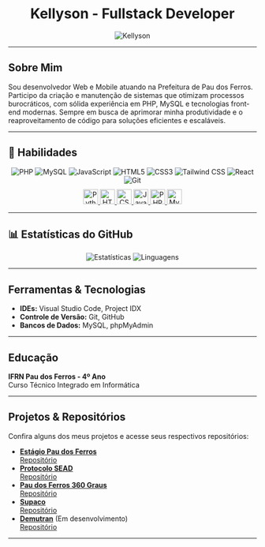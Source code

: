 

<div align="center">
  <h1>Kellyson - Fullstack Developer</h1>
  <img src="https://img.shields.io/badge/Profissional-Kellyson-blue?style=flat-square" alt="Kellyson" />
</div>

---

## Sobre Mim

Sou desenvolvedor Web e Mobile atuando na Prefeitura de Pau dos Ferros. Participo da criação e manutenção de sistemas que otimizam processos burocráticos, com sólida experiência em PHP, MySQL e tecnologias front-end modernas. Sempre em busca de aprimorar minha produtividade e o reaproveitamento de código para soluções eficientes e escaláveis.

---

## 🚀 Habilidades

<div align="center">
  <!-- Principais tecnologias -->
  <img src="https://img.shields.io/badge/PHP-777BB4?style=for-the-badge&logo=php&logoColor=white" alt="PHP" />
  <img src="https://img.shields.io/badge/MySQL-4479A1?style=for-the-badge&logo=mysql&logoColor=white" alt="MySQL" />
  <img src="https://img.shields.io/badge/JavaScript-F7DF1E?style=for-the-badge&logo=javascript&logoColor=black" alt="JavaScript" />
  <img src="https://img.shields.io/badge/HTML5-E34F26?style=for-the-badge&logo=html5&logoColor=white" alt="HTML5" />
  <img src="https://img.shields.io/badge/CSS3-1572B6?style=for-the-badge&logo=css3&logoColor=white" alt="CSS3" />
  <img src="https://img.shields.io/badge/Tailwind%20CSS-06B6D4?style=for-the-badge&logo=tailwindcss&logoColor=white" alt="Tailwind CSS" />
  <img src="https://img.shields.io/badge/React-20232A?style=for-the-badge&logo=react&logoColor=61DAFB" alt="React" />
  <img src="https://img.shields.io/badge/Git-F05032?style=for-the-badge&logo=git&logoColor=white" alt="Git" />
</div>

<div align="center" style="margin-top: 10px;">
  <!-- Tecnologias extras -->
  <a href="https://www.python.org/" target="_blank" rel="noreferrer noopener">
    <img src="https://cdn.jsdelivr.net/gh/devicons/devicon/icons/python/python-original.svg" alt="Python" width="30" height="30" />
  </a>
  <a href="https://www.w3.org/html/" target="_blank" rel="noreferrer noopener">
    <img src="https://cdn.jsdelivr.net/gh/devicons/devicon/icons/html5/html5-original.svg" alt="HTML5" width="30" height="30" />
  </a>
  <a href="https://www.w3schools.com/css/" target="_blank" rel="noreferrer noopener">
    <img src="https://cdn.jsdelivr.net/gh/devicons/devicon/icons/css3/css3-original.svg" alt="CSS3" width="30" height="30" />
  </a>
  <a href="https://www.javascript.com/" target="_blank" rel="noreferrer noopener">
    <img src="https://cdn.jsdelivr.net/gh/devicons/devicon/icons/javascript/javascript-original.svg" alt="JavaScript" width="30" height="30" />
  </a>
  <a href="https://www.php.net/" target="_blank" rel="noreferrer noopener">
    <img src="https://cdn.jsdelivr.net/gh/devicons/devicon/icons/php/php-original.svg" alt="PHP" width="30" height="30" />
  </a>
  <a href="https://www.mysql.com/" target="_blank" rel="noreferrer noopener">
    <img src="https://cdn.jsdelivr.net/gh/devicons/devicon/icons/mysql/mysql-original.svg" alt="MySQL" width="30" height="30" />
  </a>
</div>

---

## 📊 Estatísticas do GitHub

<div align="center">
  <img src="https://github-readme-stats.vercel.app/api?username=kellyson71&theme=dark&show_icons=true&hide_border=false&count_private=true" alt="Estatísticas" />
  <img src="https://github-readme-stats.vercel.app/api/top-langs/?username=kellyson71&theme=dark&show_icons=true&hide_border=false&layout=compact" alt="Linguagens" />
</div>

---

## Ferramentas & Tecnologias

- **IDEs:** Visual Studio Code, Project IDX  
- **Controle de Versão:** Git, GitHub  
- **Bancos de Dados:** MySQL, phpMyAdmin

---

## Educação

**IFRN Pau dos Ferros - 4º Ano**  
Curso Técnico Integrado em Informática

---

## Projetos & Repositórios

Confira alguns dos meus projetos e acesse seus respectivos repositórios:

- **[Estágio Pau dos Ferros](https://estagiopaudosferros.com/)**  
  [Repositório](https://github.com/Kellyson/estagio)
- **[Protocolo SEAD](https://protocolosead.com/protocolo)**  
  [Repositório](https://github.com/Kellyson/protocolo-sead)
- **[Pau dos Ferros 360 Graus](https://paudosferros360graus.com.br)**  
  [Repositório](https://github.com/Kellyson/paudosferros360)
- **[Supaco](https://suap2.estagiopaudosferros.com)**  
  [Repositório](https://github.com/Kellyson/supaco)
- **[Demutran](https://demutranpaudosferros.com.br)** (Em desenvolvimento)  
  [Repositório](https://github.com/Kellyson/demutran)

---

<link rel="stylesheet" type="text/css" href="https://cdn.jsdelivr.net/gh/devicons/devicon@latest/devicon.min.css" />

